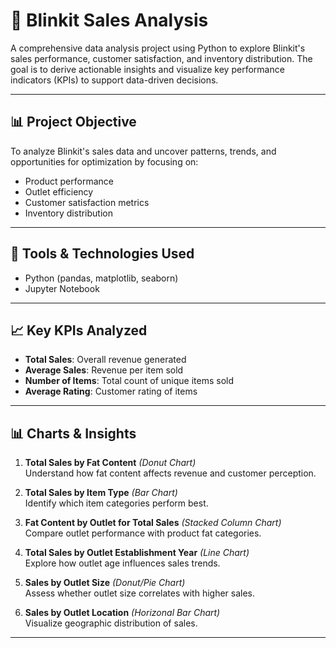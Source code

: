 # 🛒 Blinkit Sales Analysis

A comprehensive data analysis project using Python to explore Blinkit's sales performance, customer satisfaction, and inventory distribution. The goal is to derive actionable insights and visualize key performance indicators (KPIs) to support data-driven decisions.

---

## 📊 Project Objective

To analyze Blinkit's sales data and uncover patterns, trends, and opportunities for optimization by focusing on:
- Product performance
- Outlet efficiency
- Customer satisfaction metrics
- Inventory distribution

---

## 🧪 Tools & Technologies Used

- Python (pandas, matplotlib, seaborn)
- Jupyter Notebook

---

## 📈 Key KPIs Analyzed

- **Total Sales**: Overall revenue generated
- **Average Sales**: Revenue per item sold
- **Number of Items**: Total count of unique items sold
- **Average Rating**: Customer rating of items

---

## 📊 Charts & Insights

1. **Total Sales by Fat Content** *(Donut Chart)*  
   Understand how fat content affects revenue and customer perception.

2. **Total Sales by Item Type** *(Bar Chart)*  
   Identify which item categories perform best.

3. **Fat Content by Outlet for Total Sales** *(Stacked Column Chart)*  
   Compare outlet performance with product fat categories.

4. **Total Sales by Outlet Establishment Year** *(Line Chart)*  
   Explore how outlet age influences sales trends.

5. **Sales by Outlet Size** *(Donut/Pie Chart)*  
   Assess whether outlet size correlates with higher sales.

6. **Sales by Outlet Location** *(Horizonal Bar Chart)*  
   Visualize geographic distribution of sales.

---

